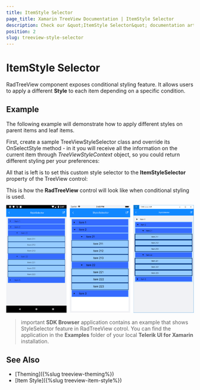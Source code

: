 ```yaml
---
title: ItemStyle Selector
page_title: Xamarin TreeView Documentation | ItemStyle Selector
description: Check our &quot;ItemStyle Selector&quot; documentation article for Telerik TreeView for Xamarin control.
position: 2
slug: treeview-style-selector
---
```


# ItemStyle Selector

RadTreeView component exposes conditional styling feature. It allows users to apply a different **Style** to each item depending on a specific condition. 

## Example

The following example will demonstrate how to apply different styles on parent items and leaf items.

First, create a sample TreeViewStyleSelector class and override its OnSelectStyle method - in it you will receive all the information on the current item through *TreeViewStyleContext* object, so you could return different styling per your preferences:

<snippet id='treeview-examplestyleselector'/>

All that is left is to set this custom style selector to the **ItemStyleSelector** property of the TreeView control:

<snippet id='treeview-styling-itemstyleselector-xaml'/>

This is how the **RadTreeView** control will look like when conditional styling is used.

![TreeView](../images/treeview_itemstyleselector.png)

>important **SDK Browser** application contains an example that shows StyleSelector feature in RadTreeView cotrol. You can find the application in the **Examples** folder of your local **Telerik UI for Xamarin** installation.

## See Also

* [Theming]({%slug treeview-theming%})
* [Item Style]({%slug treeview-item-style%})
